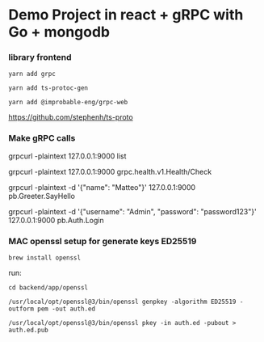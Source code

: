 # Demo Project in react + gRPC with Go + mongodb


### library frontend

```yarn add grpc```

```yarn add ts-protoc-gen```

```yarn add @improbable-eng/grpc-web```

https://github.com/stephenh/ts-proto


### Make gRPC calls

grpcurl -plaintext 127.0.0.1:9000 list

grpcurl -plaintext 127.0.0.1:9000 grpc.health.v1.Health/Check

grpcurl -plaintext -d '{"name": "Matteo"}' 127.0.0.1:9000 pb.Greeter.SayHello

grpcurl -plaintext -d '{"username": "Admin", "password": "password123"}' 127.0.0.1:9000 pb.Auth.Login

### MAC openssl setup for generate keys ED25519

```brew install openssl```

run: 

```cd backend/app/openssl``` 

```/usr/local/opt/openssl@3/bin/openssl genpkey -algorithm ED25519 -outform pem -out auth.ed```

```/usr/local/opt/openssl@3/bin/openssl pkey -in auth.ed -pubout > auth.ed.pub```
